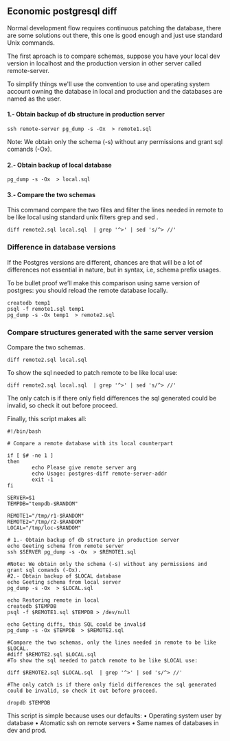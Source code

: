 ## Economic postgresql diff

Normal development flow requires continuous patching the database, there are some solutions out there, this one is good enough and just use standard Unix commands.

The first aproach is to compare schemas, suppose you have your local dev version in localhost and the production version in other server called remote-server.

To simplify things we'll use the convention to use and operating system account owning the database in local and production and the databases are named as the user.

#### 1.- Obtain backup of db structure in production server
```
ssh remote-server pg_dump -s -Ox  > remote1.sql
```

Note: We obtain only the schema (-s) without any permissions and grant sql comands (-Ox).
#### 2.- Obtain backup of local database
```
pg_dump -s -Ox  > local.sql
```
#### 3.- Compare the two schemas

This command compare the two files and filter the lines needed in remote to be like local using standard unix filters grep and sed .

```
diff remote2.sql local.sql  | grep '^>' | sed 's/^> //'  
```

### Difference in database versions

If the Postgres versions are different, chances are that will be a lot of differences not essential in nature, but in syntax, i.e, schema prefix usages.

To be bullet proof we’ll make this comparison using same version of postgres: you should reload the remote database locally.

```
createdb temp1
psql -f remote1.sql temp1
pg_dump -s -Ox temp1  > remote2.sql
```

### Compare structures generated with the same server version

Compare the two schemas.

```
diff remote2.sql local.sql  
```

To show the sql needed to patch remote to be like local use:
```
diff remote2.sql local.sql  | grep '^>' | sed 's/^> //'
```

The only catch is if there only field differences the sql generated could be invalid, so check it out before proceed.

Finally, this script makes all:
```
#!/bin/bash

# Compare a remote database with its local counterpart

if [ $# -ne 1 ]
then
        echo Please give remote server arg
        echo Usage: postgres-diff remote-server-addr
        exit -1
fi

SERVER=$1
TEMPDB="tempdb-$RANDOM"

REMOTE1="/tmp/r1-$RANDOM"
REMOTE2="/tmp/r2-$RANDOM"
LOCAL="/tmp/loc-$RANDOM"

# 1.- Obtain backup of db structure in production server
echo Geeting schema from remote server
ssh $SERVER pg_dump -s -Ox  > $REMOTE1.sql

#Note: We obtain only the schema (-s) without any permissions and grant sql comands (-Ox).
#2.- Obtain backup of $LOCAL database
echo Geeting schema from local server
pg_dump -s -Ox  > $LOCAL.sql

echo Restoring remote in local
createdb $TEMPDB
psql -f $REMOTE1.sql $TEMPDB > /dev/null

echo Getting diffs, this SQL could be invalid
pg_dump -s -Ox $TEMPDB  > $REMOTE2.sql

#Compare the two schemas, only the lines needed in remote to be like $LOCAL.
#diff $REMOTE2.sql $LOCAL.sql  
#To show the sql needed to patch remote to be like $LOCAL use:

diff $REMOTE2.sql $LOCAL.sql  | grep '^>' | sed 's/^> //'

#The only catch is if there only field differences the sql generated could be invalid, so check it out before proceed.

dropdb $TEMPDB

```

This script is simple because uses our defaults:
    • Operating system user by database
    • Atomatic ssh on remote servers
    • Same names of databases in dev and prod.



